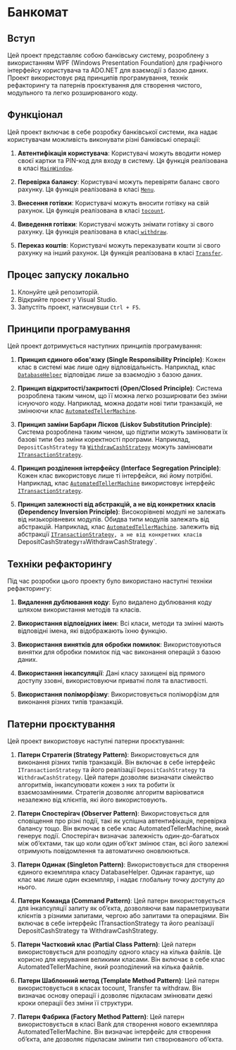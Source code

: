 # Банкомат

## Вступ

Цей проект представляє собою банківську систему, розроблену з використанням WPF (Windows Presentation Foundation) для графічного інтерфейсу користувача та ADO.NET для взаємодії з базою даних. Проект використовує ряд принципів програмування, технік рефакторингу та патернів проєктування для створення чистого, модульного та легко розширюваного коду.

## Функціонал

Цей проект включає в себе розробку банківської системи, яка надає користувачам можливість виконувати різні банківські операції:

1. **Автентифікація користувача**: Користувачі можуть вводити номер своєї картки та PIN-код для входу в систему. Ця функція реалізована в класі [`MainWindow`](./AppBank/MainWindow.xaml.cs).

2. **Перевірка балансу**: Користувачі можуть перевіряти баланс свого рахунку. Ця функція реалізована в класі [`Menu`](./AppBank/Menu.xaml.cs).

3. **Внесення готівки**: Користувачі можуть вносити готівку на свій рахунок. Ця функція реалізована в класі [`tocount`](./AppBank/tocount.xaml.cs).

4. **Виведення готівки**: Користувачі можуть знімати готівку зі свого рахунку. Ця функція реалізована в класі[ `withdraw`](./AppBank/withdraw.xaml.cs).

5. **Переказ коштів**: Користувачі можуть переказувати кошти зі свого рахунку на інший рахунок. Ця функція реалізована в класі [`Transfer`](./AppBank/Transfer.xaml.cs).

## Процес запуску локально

1. Клонуйте цей репозиторій.
2. Відкрийте проект у Visual Studio.
3. Запустіть проект, натиснувши `Ctrl + F5`.

## Принципи програмування

Цей проект дотримується наступних принципів програмування:

1. **Принцип єдиного обов'язку (Single Responsibility Principle)**: Кожен клас в системі має лише одну відповідальність. Наприклад, клас [`DatabaseHelper`](.LibraryBank/DatabaseHelper.cs) відповідає лише за взаємодію з базою даних.

2. **Принцип відкритості/закритості (Open/Closed Principle)**: Система розроблена таким чином, що її можна легко розширювати без зміни існуючого коду. Наприклад, можна додати нові типи транзакцій, не змінюючи клас [`AutomatedTellerMachine`](.LibraryBank/AutomatedTellerMachine.cs).

3. **Принцип заміни Барбари Лісков (Liskov Substitution Principle)**: Система розроблена таким чином, що підтипи можуть замінювати їх базові типи без зміни коректності програми. Наприклад, `DepositCashStrategy` та [`WithdrawCashStrategy`](.LibraryBank/WithdrawCashStrategy.cs) можуть замінювати[ `ITransactionStrategy`](.LibraryBank/ITransactionStrategy.cs).

4. **Принцип розділення інтерфейсу (Interface Segregation Principle)**: Кожен клас використовує лише ті інтерфейси, які йому потрібні. Наприклад, клас [`AutomatedTellerMachine`](.LibraryBank/AutomatedTellerMachine.cs) використовує інтерфейс [ `ITransactionStrategy`](.LibraryBank/ITransactionStrategy.cs).


5. **Принцип залежності від абстракцій, а не від конкретних класів (Dependency Inversion Principle)**: Високорівневі модулі не залежать від низькорівневих модулів. Обидва типи модулів залежать від абстракцій. Наприклад, клас [`AutomatedTellerMachine`](.LibraryBank/AutomatedTellerMachine.cs). залежить від абстракції [ `ITransactionStrategy`](.LibraryBank/ITransactionStrategy.cs)`, а не від конкретних класів `DepositCashStrategy` та `WithdrawCashStrategy`.

## Техніки рефакторингу

Під час розробки цього проекту було використано наступні техніки рефакторингу:

1. **Видалення дублювання коду**: Було видалено дублювання коду шляхом використання методів та класів.

2. **Використання відповідних імен**: Всі класи, методи та змінні мають відповідні імена, які відображають їхню функцію.

3. **Використання винятків для обробки помилок**: Використовуються винятки для обробки помилок під час виконання операцій з базою даних.

4. **Використання інкапсуляції**: Дані класу захищені від прямого доступу ззовні, використовуючи приватні поля та властивості.

5. **Використання поліморфізму**: Використовується поліморфізм для виконання різних типів транзакцій.

## Патерни проєктування

Цей проект використовує наступні патерни проєктування:

1. **Патерн Стратегія (Strategy Pattern)**: Використовується для виконання різних типів транзакцій. Він включає в себе інтерфейс `ITransactionStrategy` та його реалізації `DepositCashStrategy` та `WithdrawCashStrategy`. Цей патерн дозволяє визначати сімейство алгоритмів, інкапсулювати кожен з них та робити їх взаємозамінними. Стратегія дозволяє алгоритм варіюватися незалежно від клієнтів, які його використовують.

2. **Патерн Спостерігач (Observer Pattern)**: Використовується для сповіщення про різні події, такі як успішна автентифікація, перевірка балансу тощо. Він включає в себе клас AutomatedTellerMachine, який генерує події. Спостерігач визначає залежність один-до-багатьох між об’єктами, так що коли один об’єкт змінює стан, всі його залежні отримують повідомлення та автоматично оновлюються.
3. **Патерн Одинак (Singleton Pattern)**: Використовується для створення єдиного екземпляра класу DatabaseHelper. Одинак гарантує, що клас має лише один екземпляр, і надає глобальну точку доступу до нього.
4. **Патерн Команда (Command Pattern)**: Цей патерн використовується для інкапсуляції запиту як об’єкта, дозволяючи вам параметризувати клієнтів з різними запитами, чергою або запитами та операціями. Він включає в себе інтерфейс ITransactionStrategy та його реалізації DepositCashStrategy та WithdrawCashStrategy.
5. **Патерн Частковий клас (Partial Class Pattern)**: Цей патерн використовується для розподілу одного класу на кілька файлів. Це корисно для керування великими класами. Він включає в себе клас AutomatedTellerMachine, який розподілений на кілька файлів.
6. **Патерн Шаблонний метод (Template Method Pattern)**: Цей патерн використовується в класах tocount, Transfer та withdraw. Він визначає основу операції і дозволяє підкласам змінювати деякі кроки операції без зміни її структури.
7. **Патерн Фабрика (Factory Method Pattern)**: Цей патерн використовується в класі Bank для створення нового екземпляра AutomatedTellerMachine. Він визначає інтерфейс для створення об’єкта, але дозволяє підкласам змінити тип створюваного об’єкта.
